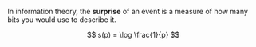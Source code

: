 In information theory, the **surprise** of an event is a measure of how many bits you would use to describe it.

$$
s(p) = \log \frac{1}{p}
$$